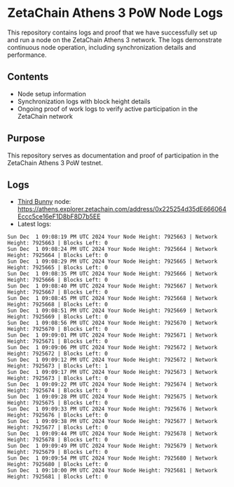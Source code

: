 # ZetaChain Athens 3 PoW Node Logs
This repository contains logs and proof that we have successfully set up and run a node on the ZetaChain Athens 3 network. The logs demonstrate continuous node operation, including synchronization details and performance.

## Contents
- Node setup information
- Synchronization logs with block height details
- Ongoing proof of work logs to verify active participation in the ZetaChain network

## Purpose
This repository serves as documentation and proof of participation in the ZetaChain Athens 3 PoW testnet.

## Logs

- [Third Bunny](https://thirdbunny.xyz/) node: https://athens.explorer.zetachain.com/address/0x225254d35dE666064Eccc5ce16eF1D8bF8D7b5EE
- Latest logs:
```
Sun Dec  1 09:08:19 PM UTC 2024 Your Node Height: 7925663 | Network Height: 7925663 | Blocks Left: 0
Sun Dec  1 09:08:24 PM UTC 2024 Your Node Height: 7925664 | Network Height: 7925664 | Blocks Left: 0
Sun Dec  1 09:08:29 PM UTC 2024 Your Node Height: 7925665 | Network Height: 7925665 | Blocks Left: 0
Sun Dec  1 09:08:35 PM UTC 2024 Your Node Height: 7925666 | Network Height: 7925666 | Blocks Left: 0
Sun Dec  1 09:08:40 PM UTC 2024 Your Node Height: 7925667 | Network Height: 7925667 | Blocks Left: 0
Sun Dec  1 09:08:45 PM UTC 2024 Your Node Height: 7925668 | Network Height: 7925668 | Blocks Left: 0
Sun Dec  1 09:08:51 PM UTC 2024 Your Node Height: 7925669 | Network Height: 7925669 | Blocks Left: 0
Sun Dec  1 09:08:56 PM UTC 2024 Your Node Height: 7925670 | Network Height: 7925670 | Blocks Left: 0
Sun Dec  1 09:09:01 PM UTC 2024 Your Node Height: 7925671 | Network Height: 7925671 | Blocks Left: 0
Sun Dec  1 09:09:06 PM UTC 2024 Your Node Height: 7925672 | Network Height: 7925672 | Blocks Left: 0
Sun Dec  1 09:09:12 PM UTC 2024 Your Node Height: 7925672 | Network Height: 7925673 | Blocks Left: 1
Sun Dec  1 09:09:17 PM UTC 2024 Your Node Height: 7925673 | Network Height: 7925673 | Blocks Left: 0
Sun Dec  1 09:09:22 PM UTC 2024 Your Node Height: 7925674 | Network Height: 7925674 | Blocks Left: 0
Sun Dec  1 09:09:28 PM UTC 2024 Your Node Height: 7925675 | Network Height: 7925675 | Blocks Left: 0
Sun Dec  1 09:09:33 PM UTC 2024 Your Node Height: 7925676 | Network Height: 7925676 | Blocks Left: 0
Sun Dec  1 09:09:38 PM UTC 2024 Your Node Height: 7925677 | Network Height: 7925677 | Blocks Left: 0
Sun Dec  1 09:09:44 PM UTC 2024 Your Node Height: 7925678 | Network Height: 7925678 | Blocks Left: 0
Sun Dec  1 09:09:49 PM UTC 2024 Your Node Height: 7925679 | Network Height: 7925679 | Blocks Left: 0
Sun Dec  1 09:09:54 PM UTC 2024 Your Node Height: 7925680 | Network Height: 7925680 | Blocks Left: 0
Sun Dec  1 09:10:00 PM UTC 2024 Your Node Height: 7925681 | Network Height: 7925681 | Blocks Left: 0
```
